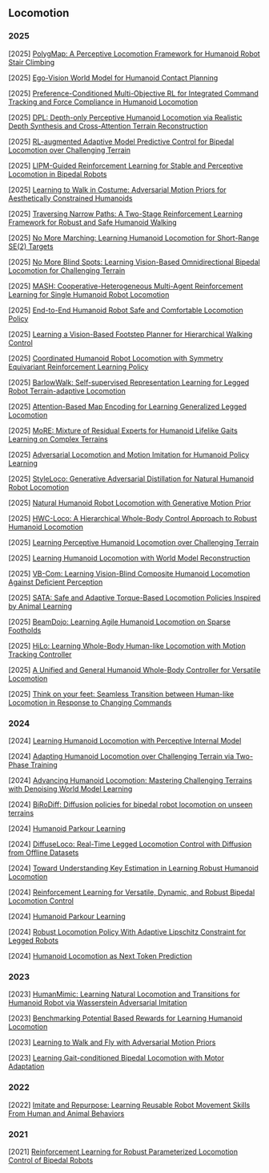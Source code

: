 ## Locomotion

### 2025

[2025] [PolygMap: A Perceptive Locomotion Framework for Humanoid Robot Stair Climbing](https://arxiv.org/abs/2510.12346)

[2025] [Ego-Vision World Model for Humanoid Contact Planning](https://arxiv.org/abs/2510.11682)

[2025] [Preference-Conditioned Multi-Objective RL for Integrated Command Tracking and Force Compliance in Humanoid Locomotion](https://arxiv.org/abs/2510.10851)

[2025] [DPL: Depth-only Perceptive Humanoid Locomotion via Realistic Depth Synthesis and Cross-Attention Terrain Reconstruction](https://arxiv.org/abs/2510.07152)

[2025] [RL-augmented Adaptive Model Predictive Control for Bipedal Locomotion over Challenging Terrain](https://arxiv.org/abs/2509.18466)

[2025] [LIPM-Guided Reinforcement Learning for Stable and Perceptive Locomotion in Bipedal Robots](https://arxiv.org/abs/2509.09106)

[2025] [Learning to Walk in Costume: Adversarial Motion Priors for Aesthetically Constrained Humanoids](https://arxiv.org/abs/2509.05581)

[2025] [Traversing Narrow Paths: A Two-Stage Reinforcement Learning Framework for Robust and Safe Humanoid Walking](https://arxiv.org/abs/2508.20661)

[2025] [No More Marching: Learning Humanoid Locomotion for Short-Range SE(2) Targets](https://arxiv.org/abs/2508.14098)

[2025] [No More Blind Spots: Learning Vision-Based Omnidirectional Bipedal Locomotion for Challenging Terrain](https://arxiv.org/abs/2508.11929)

[2025] [MASH: Cooperative-Heterogeneous Multi-Agent Reinforcement Learning for Single Humanoid Robot Locomotion](https://arxiv.org/abs/2508.10423)

[2025] [End-to-End Humanoid Robot Safe and Comfortable Locomotion Policy](https://arxiv.org/abs/2508.07611)

[2025] [Learning a Vision-Based Footstep Planner for Hierarchical Walking Control](https://arxiv.org/abs/2508.06779)

[2025] [Coordinated Humanoid Robot Locomotion with Symmetry Equivariant Reinforcement Learning Policy](https://www.arxiv.org/abs/2508.01247)

[2025] [BarlowWalk: Self-supervised Representation Learning for Legged Robot Terrain-adaptive Locomotion](https://www.arxiv.org/abs/2508.00939)

[2025] [Attention-Based Map Encoding for Learning Generalized Legged Locomotion](https://arxiv.org/abs/2506.09588)

[2025] [MoRE: Mixture of Residual Experts for Humanoid Lifelike Gaits Learning on Complex Terrains](https://arxiv.org/abs/2506.08840)

[2025] [Adversarial Locomotion and Motion Imitation for Humanoid Policy Learning](https://arxiv.org/abs/2504.14305)

[2025] [StyleLoco: Generative Adversarial Distillation for Natural Humanoid Robot Locomotion](https://arxiv.org/abs/2503.15082)

[2025] [Natural Humanoid Robot Locomotion with Generative Motion Prior](https://arxiv.org/abs/2503.09015)

[2025] [HWC-Loco: A Hierarchical Whole-Body Control Approach to Robust Humanoid Locomotion](https://arxiv.org/abs/2503.00923)

[2025] [Learning Perceptive Humanoid Locomotion over Challenging Terrain](https://arxiv.org/abs/2503.00692)

[2025] [Learning Humanoid Locomotion with World Model Reconstruction](https://arxiv.org/abs/2502.16230)

[2025] [VB-Com: Learning Vision-Blind Composite Humanoid Locomotion Against Deficient Perception](https://arxiv.org/abs/2502.14814)

[2025] [SATA: Safe and Adaptive Torque-Based Locomotion Policies Inspired by Animal Learning](https://arxiv.org/abs/2502.12674)

[2025] [BeamDojo: Learning Agile Humanoid Locomotion on Sparse Footholds](https://arxiv.org/abs/2502.10363)

[2025] [HiLo: Learning Whole-Body Human-like Locomotion with Motion Tracking Controller](https://arxiv.org/abs/2502.03122)

[2025] [A Unified and General Humanoid Whole-Body Controller for Versatile Locomotion](https://arxiv.org/abs/2502.03206)

[2025] [Think on your feet: Seamless Transition between Human-like Locomotion in Response to Changing Commands](https://arxiv.org/abs/2502.18901)



### 2024

[2024] [Learning Humanoid Locomotion with Perceptive Internal Model](https://arxiv.org/abs/2411.14386)

[2024] [Adapting Humanoid Locomotion over Challenging Terrain via Two-Phase Training](https://openreview.net/pdf?id=O0oK2bVist)

[2024] [Advancing Humanoid Locomotion: Mastering Challenging Terrains with Denoising World Model Learning](https://arxiv.org/abs/2408.14472)

[2024] [BiRoDiff: Diffusion policies for bipedal robot locomotion on unseen terrains](https://arxiv.org/abs/2407.05424)

[2024] [Humanoid Parkour Learning](https://arxiv.org/abs/2406.10759)

[2024] [DiffuseLoco: Real-Time Legged Locomotion Control with Diffusion from Offline Datasets](https://arxiv.org/abs/2404.19264)

[2024] [Toward Understanding Key Estimation in Learning Robust Humanoid Locomotion](https://arxiv.org/abs/2403.05868)

[2024] [Reinforcement Learning for Versatile, Dynamic, and Robust Bipedal Locomotion Control](https://arxiv.org/abs/2401.16889)

[2024] [Humanoid Parkour Learning](https://arxiv.org/abs/2406.10759)

[2024] [Robust Locomotion Policy With Adaptive Lipschitz Constraint for Legged Robots](https://ieeexplore.ieee.org/document/10767293)

[2024] [Humanoid Locomotion as Next Token Prediction](https://arxiv.org/abs/2402.19469)



### 2023

[2023] [HumanMimic: Learning Natural Locomotion and Transitions for Humanoid Robot via Wasserstein Adversarial Imitation](https://arxiv.org/abs/2309.14225)

[2023] [Benchmarking Potential Based Rewards for Learning Humanoid Locomotion](https://arxiv.org/abs/2307.10142)

[2023] [Learning to Walk and Fly with Adversarial Motion Priors](https://arxiv.org/abs/2309.12784)

[2023] [Learning Gait-conditioned Bipedal Locomotion with Motor Adaptation](https://ieeexplore.ieee.org/document/10375167)



### 2022

[2022] [Imitate and Repurpose: Learning Reusable Robot Movement Skills From Human and Animal Behaviors](https://arxiv.org/abs/2203.17138)



### 2021

[2021] [Reinforcement Learning for Robust Parameterized Locomotion Control of Bipedal Robots](https://arxiv.org/abs/2103.14295)
